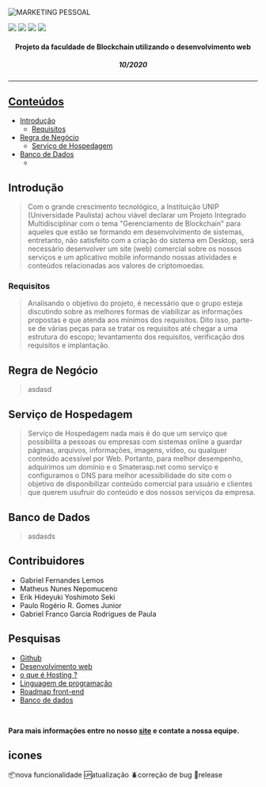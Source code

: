 <!-- asp
-->

<!-- Estrutura do Header README.md-->

<!--banner-->

![MARKETING PESSOAL](https://user-images.githubusercontent.com/56083781/97313406-556dc780-1845-11eb-81b9-92d8bcb68e40.gif)

<!--icones "linkados" -->
![](https://img.shields.io/badge/-Roadmaps%20-0a0a0a.svg?style=flat&colorA=0a0a0a)
![](https://img.shields.io/badge/-Roadmaps%20-0a0a0a.svg?style=flat&colorA=0a0a0a)
![](https://img.shields.io/badge/-Roadmaps%20-0a0a0a.svg?style=flat&colorA=0a0a0a)
![](https://img.shields.io/badge/-Roadmaps%20-0a0a0a.svg?style=flat&colorA=0a0a0a)


<div>
  <div>
    <h4 align="center">Projeto da faculdade de Blockchain utilizando o desenvolvimento web</h4> 
  </div>
  <div>
    <h5 align="center">10/2020</h5> 
  </div>
  
<!--link do site já Hospedado-->
  <div>
    <a href=""/>
  </div>
</div>

***

<h2>Conteúdos</h2>

* [Introdução](#Introdução)
  * [Requisitos](#Requisitos)
* [Regra de Negócio](#Regra-de-negócio)
  * [Serviço de Hospedagem](#Serviço-de-Hospedagem)
* [Banco de Dados](#Banco-de-Dados)
  * []()
  
## Introdução

> Com o grande crescimento tecnológico, a Instituição UNIP (Universidade Paulista) achou viável declarar um Projeto Integrado Multidisciplinar com o tema "Gerenciamento de Blockchain" para aqueles que estão se formando em desenvolvimento de sistemas, entretanto, não satisfeito com a criação do sistema em Desktop, será necessário desenvolver um site (web) comercial sobre os nossos serviços e um aplicativo mobile informando nossas atividades e conteúdos relacionadas aos valores de criptomoedas.   

### Requisitos

> Analisando o objetivo do projeto, é necessário que o grupo esteja discutindo sobre as melhores formas de viabilizar as informações propostas e que atenda aos mínimos dos requisitos. Dito isso, parte-se de várias peças para se tratar os requisitos até chegar a uma estrutura do escopo; levantamento dos requisitos, verificação dos requisitos e implantação.

## Regra de Negócio

> asdasd

## Serviço de Hospedagem

> Serviço de Hospedagem nada mais é do que um serviço que possibilita a pessoas ou empresas com sistemas online a guardar páginas, arquivos, informações, imagens, vídeo, ou qualquer conteúdo acessível por Web. Portanto, para melhor desempenho, adquirimos um domínio e o Smaterasp.net como serviço e configuramos o DNS para melhor acessibilidade do site com o objetivo de disponibilizar conteúdo comercial para usuário e clientes que querem usufruir do conteúdo e dos nossos serviços da empresa. 

## Banco de Dados

> asdasds

<!-- COMO O SITE FUNCIONA ? 
     API's 
     Responsividade
     Serviços de Hospedagem
     stylesheet and js
     SEO basics (resultados de mecanismos de busca online)
     banco de dados e qual
     acessibilidade
-->

## Contribuidores
* Gabriel Fernandes Lemos
* Matheus Nunes Nepomuceno
* Erik Hideyuki Yoshimoto Seki
* Paulo Rogério R. Gomes Junior
* Gabriel Franco Garcia Rodrigues de Paula

## Pesquisas 
* [Github](https://rockcontent.com/br/blog/o-que-e-github/)
* [Desenvolvimento web](https://www.ironhack.com/br/desenvolvimento-web/desenvolvimento-web-guia-do-profissional)
* [o que é Hosting ?](https://www.woosync.io/pt/que-es-el-hosting-o-alojamiento-web/)
* [Linguagem de programação](https://universidadedatecnologia.com.br/o-que-e-linguagem-de-programacao/)
* [Roadmap front-end](https://roadmap.sh/frontend)
* [Banco de dados](https://www.devmedia.com.br/gerenciamento-de-banco-de-dados-analise-comparativa-de-sgbd-s/30788)

<br/>

<b>Para mais informações entre no nosso [site]() e contate a nossa equipe.</b>

## icones 

:package:nova funcionalidade 
:up:atualização 
:beetle:correção de bug 
:checkered_flag:release 


